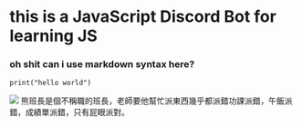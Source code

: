 # this is a JavaScript Discord Bot for learning JS
### oh shit can i use markdown syntax here?
```python=
print("hello world")
```
![](https://i4.disp.cc/imgur/KGYJi5cl.jpg)
熊班長是個不稱職的班長，老師要他幫忙派東西幾乎都派錯功課派錯，午飯派錯，成績單派錯，只有屁眼派對。

